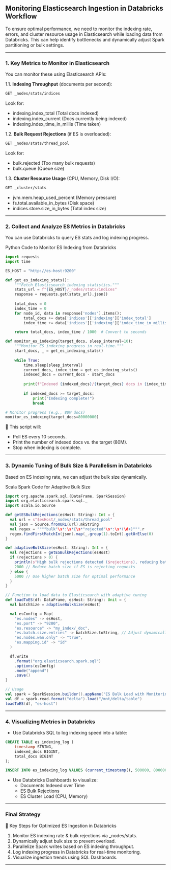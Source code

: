 

##  Monitoring Elasticsearch Ingestion in Databricks Workflow

To ensure optimal performance, we need to monitor the indexing rate, errors, and cluster resource usage in Elasticsearch while loading data from Databricks. This can help identify bottlenecks and dynamically adjust Spark partitioning or bulk settings.


---

### 1. Key Metrics to Monitor in Elasticsearch

You can monitor these using Elasticsearch APIs:

1.1. **Indexing Throughput** (documents per second):

```bash
GET _nodes/stats/indices
```

Look for:
-	indexing.index_total (Total docs indexed)
-	indexing.index_current (Docs currently being indexed)
-	indexing.index_time_in_millis (Time taken)


1.2. **Bulk Request Rejections** (if ES is overloaded):

```bash
GET _nodes/stats/thread_pool
```

Look for:
-	bulk.rejected (Too many bulk requests)
-	bulk.queue (Queue size)


1.3. **Cluster Resource Usage** (CPU, Memory, Disk I/O):

```bash
GET _cluster/stats
```

-	jvm.mem.heap_used_percent (Memory pressure)
-	fs.total.available_in_bytes (Disk space)
-	indices.store.size_in_bytes (Total index size)


---

### 2. Collect and Analyze ES Metrics in Databricks


You can use Databricks to query ES stats and log indexing progress.

Python Code to Monitor ES Indexing from Databricks

```python
import requests
import time

ES_HOST = "http://es-host:9200"

def get_es_indexing_stats():
    """Fetch Elasticsearch indexing statistics."""
    stats_url = f"{ES_HOST}/_nodes/stats/indices"
    response = requests.get(stats_url).json()
    
    total_docs = 0
    index_time = 0
    for node_id, data in response['nodes'].items():
        total_docs += data['indices']['indexing']['index_total']
        index_time += data['indices']['indexing']['index_time_in_millis']

    return total_docs, index_time / 1000  # Convert to seconds

def monitor_es_indexing(target_docs, sleep_interval=10):
    """Monitor ES indexing progress in real-time."""
    start_docs, _ = get_es_indexing_stats()
    
    while True:
        time.sleep(sleep_interval)
        current_docs, index_time = get_es_indexing_stats()
        indexed_docs = current_docs - start_docs
        
        print(f"Indexed {indexed_docs}/{target_docs} docs in {index_time} sec")
        
        if indexed_docs >= target_docs:
            print("Indexing complete!")
            break

# Monitor progress (e.g., 80M docs)
monitor_es_indexing(target_docs=80000000)
```

📌 This script will:
-	Poll ES every 10 seconds.
-	Print the number of indexed docs vs. the target (80M).
-	Stop when indexing is complete.


---

### 3. Dynamic Tuning of Bulk Size & Parallelism in Databricks

Based on ES indexing rate, we can adjust the bulk size dynamically.

Scala Spark Code for Adaptive Bulk Size

```scala
import org.apache.spark.sql.{DataFrame, SparkSession}
import org.elasticsearch.spark.sql._
import scala.io.Source

def getESBulkRejections(esHost: String): Int = {
  val url = s"$esHost/_nodes/stats/thread_pool"
  val json = Source.fromURL(url).mkString
  val regex = """"bulk"\s*:\s*{\s*"rejected"\s*:\s*(\d+)""".r
  regex.findFirstMatchIn(json).map(_.group(1).toInt).getOrElse(0)
}

def adaptiveBulkSize(esHost: String): Int = {
  val rejections = getESBulkRejections(esHost)
  if (rejections > 0) {
    println(s"High bulk rejections detected ($rejections), reducing batch size...")
    2000 // Reduce batch size if ES is rejecting requests
  } else {
    5000 // Use higher batch size for optimal performance
  }
}

// Function to load data to Elasticsearch with adaptive tuning
def loadToES(df: DataFrame, esHost: String): Unit = {
  val batchSize = adaptiveBulkSize(esHost)

  val esConfig = Map(
    "es.nodes" -> esHost,
    "es.port" -> "9200",
    "es.resource" -> "my_index/_doc",
    "es.batch.size.entries" -> batchSize.toString, // Adjust dynamically
    "es.nodes.wan.only" -> "true",
    "es.mapping.id" -> "id"
  )

  df.write
    .format("org.elasticsearch.spark.sql")
    .options(esConfig)
    .mode("append")
    .save()
}

// Usage
val spark = SparkSession.builder().appName("ES Bulk Load with Monitoring").getOrCreate()
val df = spark.read.format("delta").load("/mnt/delta/table")
loadToES(df, "es-host")
```

----

### 4. Visualizing Metrics in Databricks

- Use Databricks SQL to log indexing speed into a table:

```sql
CREATE TABLE es_indexing_log (
    timestamp STRING,
    indexed_docs BIGINT,
    total_docs BIGINT
);

INSERT INTO es_indexing_log VALUES (current_timestamp(), 500000, 80000000);
```

-	Use Databricks Dashboards to visualize:
    -	Documents Indexed over Time
    -	ES Bulk Rejections
    -	ES Cluster Load (CPU, Memory)

---

### Final Strategy

🚀 Key Steps for Optimized ES Ingestion in Databricks
1.	Monitor ES indexing rate & bulk rejections via _nodes/stats.
2.	Dynamically adjust bulk size to prevent overload.
3.	Parallelize Spark writes based on ES indexing throughput.
4.	Log indexing progress in Databricks for real-time monitoring.
5.	Visualize ingestion trends using SQL Dashboards.


---

